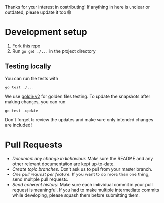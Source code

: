 Thanks for your interest in contributing! If anything in here is unclear or outdated, 
please update it too 😄

# Development setup

1. Fork this repo
1. Run `go get ./...` in the project directory

## Testing locally

You can run the tests with

```
go test ./...
```

We use [goldie v2](https://github.com/sebdah/goldie) for golden files testing.
To update the snapshots after making changes, you can run:

```
go test -update
```

Don't forget to review the updates and make sure only intended changes are included!

# Pull Requests

- _Document any change in behaviour._ Make sure the README and any other relevant documentation are kept up-to-date.
- _Create topic branches._ Don't ask us to pull from your master branch.
- _One pull request per feature._ If you want to do more than one thing, send multiple pull requests.
- _Send coherent history._ Make sure each individual commit in your pull request is meaningful. If you had to make multiple intermediate commits while developing, please squash them before submitting them.
